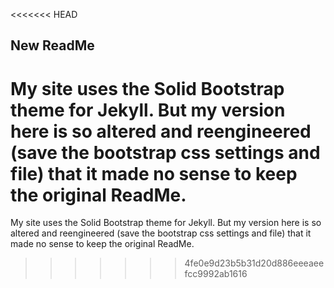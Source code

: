 <<<<<<< HEAD
## New ReadMe

My site uses the Solid Bootstrap theme for Jekyll. But my version here is so altered and reengineered (save the bootstrap css settings and file) that it made no sense to keep the original ReadMe.
=======
My site uses the Solid Bootstrap theme for Jekyll. But my version here is so altered and reengineered (save the bootstrap css settings and file) that it made no sense to keep the original ReadMe. 
>>>>>>> 4fe0e9d23b5b31d20d886eeeaeefcc9992ab1616
